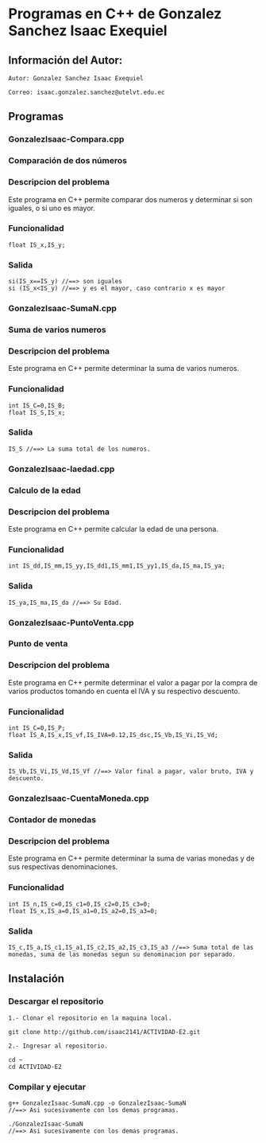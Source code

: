 # Programas en C++ de Gonzalez Sanchez Isaac Exequiel
## Información del Autor:
`Autor: Gonzalez Sanchez Isaac Exequiel`

`Correo: isaac.gonzalez.sanchez@utelvt.edu.ec`

## Programas
### GonzalezIsaac-Compara.cpp
### Comparación de dos números
### Descripcion del problema
Este programa en C++ permite comparar dos numeros y determinar si son iguales, o si uno es mayor.
### Funcionalidad
```
float IS_x,IS_y;
```
### Salida
```
si(IS_x==IS_y) //==> son iguales
si (IS_x<IS_y) //==> y es el mayor, caso contrario x es mayor
```

### GonzalezIsaac-SumaN.cpp
### Suma de varios numeros
### Descripcion del problema
Este programa en C++ permite determinar la suma de varios numeros.
### Funcionalidad
```
int IS_C=0,IS_B;
float IS_S,IS_x;
```
### Salida
```
IS_S //==> La suma total de los numeros.
```

### GonzalezIsaac-laedad.cpp
### Calculo de la edad
### Descripcion del problema
Este programa en C++ permite calcular la edad de una persona.
### Funcionalidad
```
int IS_dd,IS_mm,IS_yy,IS_dd1,IS_mm1,IS_yy1,IS_da,IS_ma,IS_ya;
```
### Salida
```
IS_ya,IS_ma,IS_da //==> Su Edad.
```

### GonzalezIsaac-PuntoVenta.cpp
### Punto de venta
### Descripcion del problema
Este programa en C++ permite determinar el valor a pagar por la compra de varios productos tomando en cuenta el IVA y su respectivo descuento.
### Funcionalidad
```
int IS_C=0,IS_P;
float IS_A,IS_x,IS_vf,IS_IVA=0.12,IS_dsc,IS_Vb,IS_Vi,IS_Vd;
```
### Salida
```
IS_Vb,IS_Vi,IS_Vd,IS_Vf //==> Valor final a pagar, valor bruto, IVA y descuento.
```

### GonzalezIsaac-CuentaMoneda.cpp
### Contador de monedas
### Descripcion del problema
Este programa en C++ permite determinar la suma de varias monedas y de sus respectivas denominaciones.
### Funcionalidad
```
int IS_n,IS_c=0,IS_c1=0,IS_c2=0,IS_c3=0;
float IS_x,IS_a=0,IS_a1=0,IS_a2=0,IS_a3=0;
```
### Salida
```
IS_c,IS_a,IS_c1,IS_a1,IS_c2,IS_a2,IS_c3,IS_a3 //==> Suma total de las monedas, suma de las monedas segun su denominacion por separado.
```

## Instalación
### Descargar el repositorio
```
1.- Clonar el repositorio en la maquina local.

git clone http://github.com/isaac2141/ACTIVIDAD-E2.git
```
```
2.- Ingresar al repositorio.

cd ~
cd ACTIVIDAD-E2
```
### Compilar y ejecutar
```
g++ GonzalezIsaac-SumaN.cpp -o GonzalezIsaac-SumaN
//==> Asi sucesivamente con los demas programas.
```
```
./GonzalezIsaac-SumaN
//==> Asi sucesivamente con los demas programas.
```



